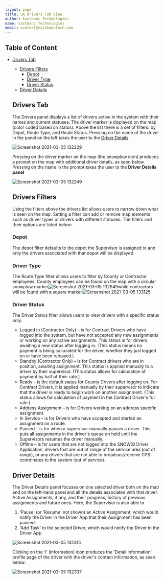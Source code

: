 ```yaml
---
layout: page
title: SA Drivers Tab View
author: Eastbanc Technologies
name: Eastbanc Technologies
email: contact@eastbanctech.com
---
```




## Table of Content

- [Drivers Tab](#-Drivers-Tab)
  * [Drivers Filters](#-Drivers-Filters)
    + [Depot](#-Depot)
    + [Driver Type](#-Driver-Type)
    + [Driver Status](#-Driver-Status)
  * [Driver Details](#-Driver-Details)

  ## Drivers Tab <a name="-Drivers-Tab"></a>

  The Drivers panel displays a list of drivers active in the system with their names and current statuses. The driver marker is displayed on the map (color coded based on status). Above the list there is a set of filters: by Depot, Route Type, and Route Status. Pressing on the name of the driver in the panel on the left takes the user to the [Driver Details](#-Driver-Details)

  ![Screenshot 2021-03-05 132229](https://user-images.githubusercontent.com/79857237/110157319-0701a400-7db6-11eb-9493-e230d019c5df.png)

  Pressing on the driver marker on the map (the snowplow icon) produces a prompt on the map with additional driver details, as seen below. Pressing on the name in the prompt takes the user to the **Driver Details panel**

  ![Screenshot 2021-03-05 132249](https://user-images.githubusercontent.com/79857237/110157328-0963fe00-7db6-11eb-9d3c-b0f826ee05ee.png)

  ## Drivers Filters <a name="-Drivers-Filters"></a>

  Using the filters above the drivers list allows users to narrow down what is seen on the map. Setting a filter can add or remove map elements such as driver types or drivers with different statuses. The filters and their options are listed below:

  ### Depot <a name="-Depot"></a>

  The depot filter defaults to the depot the Supervisor is assigned to and only the drivers associated with that depot will be displayed. 

  ### Driver Type <a name="-Driver-Type"></a>

  The Route Type filter allows users to filter by County or Contractor employees. County employees can be found on the map with a circular snowplow marker![Screenshot 2021-03-05 132949](https://user-images.githubusercontent.com/79857237/110158261-251bd400-7db7-11eb-9796-8878e26572b6.png)while contractors will be found with a square marker![Screenshot 2021-03-05 133125](https://user-images.githubusercontent.com/79857237/110158270-277e2e00-7db7-11eb-95c2-00c4c6b4e1e0.png) 

  ### Driver Status <a name="-Driver-Status"></a>

  The Driver Status filter allows users to view drivers with a specific status only.

  * Logged in (Contractor Only) –  is for Contract Drivers who have logged into the system, but have not accepted any new assignments or working on any active assignments. This status is for drivers awaiting a new status after logging in. (This status means no payment is being calculated for the driver, whether they just logged on or have been released.)
  * Standby (Contractor Only) – is for Contract drivers who are in position, awaiting assignment. This status is applied manually to a driver by their supervisor. (This status allows for calculation of payment by half of their rate.)   
  * Ready – is the default status for County Drivers after logging on. For Contract Drivers, it is applied manually by their supervisor to indicate that the driver is ready to begin work on another assignment. (This status allows for calculation of payment in the Contract Driver's full rate.)
  * Address Assignment – is for Drivers working on an address specific assignment.
  * In Service – is for Drivers who have accepted and started an assignment on a route.
  * Paused  – is for when a supervisor manually pauses a driver. This puts all assignments in the driver's queue on hold until the Supervisors resumes the driver manually. 
  * Offline  – is for users that are not logged into the SNOWiQ Driver Application, drivers that are out of range of the service area (out of range), or any drivers that are not able to broadcast/receive GPS coordinates to the system (out of service).

  ## Driver Details <a name="-Driver-Details"></a>

  The Driver Details panel focuses on one selected driver both on the map and on the left-hand panel and all the details associated with that driver: Active Assignments, if any, and their progress, history of previous assignments and future ones. Here, the Supervisor is also able to 
  1. 'Pause' (or 'Resume' not shown) an Active Assignment, which would notify the Driver in the Driver App that their Assignment has been paused.  
  1. 'Add Task' to the selected Driver, which would notify the Driver in the Driver App. 

  ![Screenshot 2021-03-05 132315](https://user-images.githubusercontent.com/79857237/110157332-0b2dc180-7db6-11eb-9022-def880815d4d.png)

  Clicking on the 'i' (information) icon produces the 'Detail information' profile page of the driver with the driver's contact information, as seen below:

  ![Screenshot 2021-03-05 132337](https://user-images.githubusercontent.com/79857237/110157336-0cf78500-7db6-11eb-9f92-ca8bfb967396.png)
